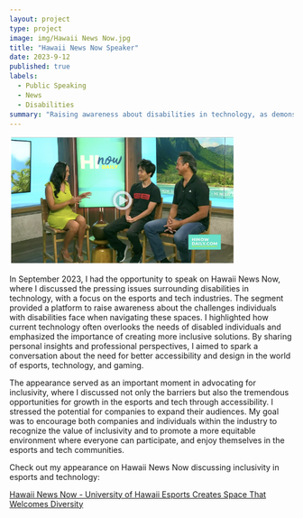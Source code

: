 ```yaml
---
layout: project
type: project
image: img/Hawaii News Now.jpg
title: "Hawaii News Now Speaker"
date: 2023-9-12
published: true
labels:
  - Public Speaking
  - News
  - Disabilities
summary: "Raising awareness about disabilities in technology, as demonstrated by appearance as a speaker on Hawaii News Now."
---
```


<div class="d-flex justify-content-center">
    <img class="img-fluid" src="../projects/NewsSpeaker.png" style="width: 400px; height: auto;">
</div>


In September 2023, I had the opportunity to speak on Hawaii News Now, where I discussed the pressing issues surrounding disabilities in technology, with a focus on the esports and tech industries. The segment provided a platform to raise awareness about the challenges individuals with disabilities face when navigating these spaces. I highlighted how current technology often overlooks the needs of disabled individuals and emphasized the importance of creating more inclusive solutions. By sharing personal insights and professional perspectives, I aimed to spark a conversation about the need for better accessibility and design in the world of esports, technology, and gaming.

The appearance served as an important moment in advocating for inclusivity, where I discussed not only the barriers but also the tremendous opportunities for growth in the esports and tech through accessibility. I stressed the potential for companies to expand their audiences. My goal was to encourage both companies and individuals within the industry to recognize the value of inclusivity and to promote a more equitable environment where everyone can participate, and enjoy themselves in the esports and tech communities.


<div class="portfolio-item">
    <p>Check out my appearance on Hawaii News Now discussing inclusivity in esports and technology:</p>
    <a href="https://www.hawaiinewsnow.com/video/2023/09/12/university-hawaii-esports-creates-space-that-welcomes-diversity-students/" target="_blank">
        Hawaii News Now - University of Hawaii Esports Creates Space That Welcomes Diversity
    </a>
</div>

